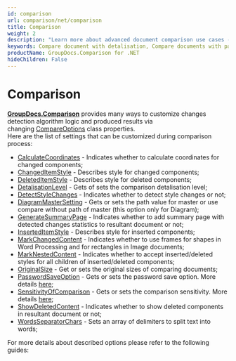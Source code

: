 ```yaml
---
id: comparison
url: comparison/net/comparison
title: Comparison
weight: 2
description: "Learn more about advanced document comparison use cases - how to adjust comparison detalisation level, get changed elements coordinates, detect style detection and many more using GroupDocs.Comparison for .NET"
keywords: Compare document with detalisation, Compare documents with password
productName: GroupDocs.Comparison for .NET
hideChildren: False
---
```

# Comparison 

[**GroupDocs.Comparison**](https://products.groupdocs.com/comparison/net) provides many ways to customize changes detection algorithm logic and produced results via changing [CompareOptions](https://apireference.groupdocs.com/comparison/net/groupdocs.comparison.options/compareoptions) class properties.   
Here are the list of settings that can be customized during comparison process:

*   [CalculateCoordinates](https://apireference.groupdocs.com/comparison/net/groupdocs.comparison.options/compareoptions/properties/calculatecoordinates) - Indicates whether to calculate coordinates for changed components;
*   [ChangedItemStyle](https://apireference.groupdocs.com/comparison/net/groupdocs.comparison.options/compareoptions/properties/changeditemstyle) - Describes style for changed components;
*   [DeletedItemStyle](https://apireference.groupdocs.com/comparison/net/groupdocs.comparison.options/compareoptions/properties/deleteditemstyle) - Describes style for deleted components;
*   [DetalisationLevel](https://apireference.groupdocs.com/comparison/net/groupdocs.comparison.options/compareoptions/properties/detalisationlevel) - Gets of sets the comparison detalisation level;
*   [DetectStyleChanges](https://apireference.groupdocs.com/comparison/net/groupdocs.comparison.options/compareoptions/properties/detectstylechanges) - Indicates whether to detect style changes or not;
*   [DiagramMasterSetting](https://apireference.groupdocs.com/comparison/net/groupdocs.comparison.options/compareoptions/properties/diagrammastersetting) - Gets or sets the path value for master or use compare without path of master (this option only for Diagram);
*   [GenerateSummaryPage](https://apireference.groupdocs.com/comparison/net/groupdocs.comparison.options/compareoptions/properties/generatesummarypage) - Indicates whether to add summary page with detected changes statistics to resultant document or not;
*   [InsertedItemStyle](https://apireference.groupdocs.com/comparison/net/groupdocs.comparison.options/compareoptions/properties/inserteditemstyle) - Describes style for inserted components;
*   [MarkChangedContent](https://apireference.groupdocs.com/comparison/net/groupdocs.comparison.options/compareoptions/properties/markchangedcontent) - Indicates whether to use frames for shapes in Word Processing and for rectangles in Image documents;
*   [MarkNestedContent](https://apireference.groupdocs.com/comparison/net/groupdocs.comparison.options/compareoptions/properties/marknestedcontent) - Indicates whether to accept inserted/deleted styles for all children of inserted/deleted components;
*   [OriginalSize](https://apireference.groupdocs.com/comparison/net/groupdocs.comparison.options/compareoptions/properties/originalsize) - Get or sets the original sizes of comparing documents;
*   [PasswordSaveOption](https://apireference.groupdocs.com/comparison/net/groupdocs.comparison.options/compareoptions/properties/passwordsaveoption) - Gets or sets the password save option. More details [here](Set%2Bpassword%2Bfor%2Bresultant%2Bdocument.html);
*   [SensitivityOfComparison](https://apireference.groupdocs.com/comparison/net/groupdocs.comparison.options/compareoptions/properties/sensitivityofcomparison) - Gets or sets the comparison sensitivity. More details [here](Adjusting%2Bcomparison%2Bsensitivity.html);
*   [ShowDeletedContent](https://apireference.groupdocs.com/comparison/net/groupdocs.comparison.options/compareoptions/properties/showdeletedcontent) - Indicates whether to show deleted components in resultant document or not;
*   [WordsSeparatorChars](https://apireference.groupdocs.com/comparison/net/groupdocs.comparison.options/compareoptions/properties/wordsseparatorchars) - Sets an array of delimiters to split text into words;

For more details about described options please refer to the following guides:
